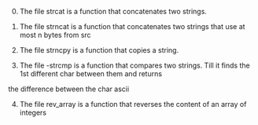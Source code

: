 0. The file strcat is a function that concatenates two strings.

1. The file strncat is a function that concatenates two strings that use at most n bytes from src

2. The file strncpy is a function that copies a string.

3. The file -strcmp is a function that compares two strings. Till it finds the 1st different char between them and returns

the difference between the char ascii

4. The file rev_array is a function that reverses the content of an array of integers
